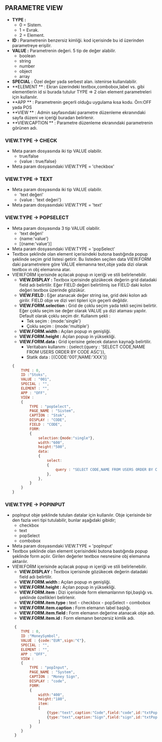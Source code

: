 ## PARAMETRE VIEW
- **TYPE :**
    - 0 = Sistem.
    - 1 = Evrak.
    - 2 = Element.
- **ID :** Parametrenin benzersiz kimliği. kod içerisinde bu id üzerinden parametreye erişilir. 
- **VALUE :** Parametrenin değeri. 5 tip de değer alabilir.
    - boolean
    - string
    - number
    - object
    - array
- **SPECIAL :** Özel değer yada serbest alan. istenirse kullanılabilir.
- **ELEMENT ** : Ekran üzerindeki textbox,combobox,label vs. gibi elementlerin id si burada tutulur TYPE => 2 olan element
  parametreleri için kullanılır.
- **APP ** : Parametrenin geçerli olduğu uygulama kısa kodu. Örn:OFF yada POS
- **VIEW ** : Admin sayfasındaki parametre düzenleme ekranındaki sayfa düzeni ve içeriği buradan belirlenir. 
- **VIEW.CAPTION ** : Parametre düzenleme ekranındaki parametrenin görünen adı.

### VIEW.TYPE -> CHECK
- Meta param dosyasında iki tip VALUE olabilir.
    - true/false
    - {value : true/false}
- Meta param dosyasındaki VIEW.TYPE = 'checkbox'
### VIEW.TYPE -> TEXT
- Meta param dosyasında iki tip VALUE olabilir.
    - 'text değeri'
    - {value : 'text değeri'}
- Meta param dosyasındaki VIEW.TYPE = 'text'
### VIEW.TYPE -> POPSELECT
- Meta param dosyasında 3 tip VALUE olabilir.
    - 'text değeri'
    - {name:'value'}
    - [{name:'value'}]
- Meta param dosyasındaki VIEW.TYPE = 'popSelect'
- Textbox şeklinde olan element içerisindeki butona bastığında popup şeklinde seçim grid listesi getirir. 
  Bu listeden seçilen data VIEW.FORM daki parametrelere göre VALUE elemanına text,obje yada dizi olarak 
  textbox ın obj elemanına atar.
- VIEW.FORM içerisinde açılacak popup ın içeriği ve stili belirlenebilir.
    - **VIEW.DISPLAY :** Textbox içerisinde gözükecek değerin grid datadaki field adı belirtilir. Eğer FIELD
      değeri belirtilmiş ise FIELD daki kolon değeri textbox üzerinde gözükür.
    - **VIEW.FIELD :** Eğer atanacak değer string ise, grid deki kolon adı girilir. FIELD obje ve dizi veri
      tipleri için geçerli değildir.
    - **VIEW.FORM.selection :** Grid de çoklu seçim yada tekli seçimi belirtir. Eğer çoklu seçim ise değer olarak 
      VALUE ya dizi ataması yapılır. Default olarak çoklu seçim dir.
      Kullanım şekli :
      - Tek seçim : {mode:'single'}
      - Çoklu seçim : {mode:'multiple'}
    - **VIEW.FORM.width :** Açılan popup ın genişliği.
    - **VIEW.FORM.height :** Açılan popup in yüksekliği.
    - **VIEW.FORM.data :** Grid içerisine gelecek datanın kaynağı belirtilir.
        - Veritabanı kullanımı : {select:{query : 'SELECT CODE,NAME FROM USERS ORDER BY CODE ASC'}},
        - Statik data : [{CODE:'001',NAME:'XXX'}]
    ``` js
    {
        TYPE : 0,
        ID :"Stoks",
        VALUE : "001",
        SPECIAL : "",
        ELEMENT : "",
        APP : "OFF",
        VIEW : 
        {
            TYPE : "popSelect",
            PAGE_NAME : "Sistem",
            CAPTION : "Stok",
            DISPLAY : "CODE",
            FIELD : "CODE",
            FORM: 
            {
                selection:{mode:"single"},
                width:"600",
                height:"500",
                data:
                {
                    select:
                    {
                        query : "SELECT CODE,NAME FROM USERS ORDER BY CODE ASC"
                    },
                },
            }
        }
    }
    ```
### VIEW.TYPE -> POPINPUT
- popInput obje şeklinde tutulan datalar için kullanılır. Obje içerisinde bir den fazla veri tipi tutulabilir,
  bunlar aşağıdaki gibidir;
    - checkbox
    - text
    - popSelect
    - combobox
- Meta param dosyasındaki VIEW.TYPE = 'popInput'
- Textbox şeklinde olan element içerisindeki butona bastığında popup şeklinde form açılır. Girilen değerler textbox 
  nesnesine obj elemanına aktarılır.
- VIEW.FORM içerisinde açılacak popup ın içeriği ve stili belirlenebilir.
    - **VIEW.DISPLAY :** Textbox içerisinde gözükecek değerin datadaki field adı belirtilir.
    - **VIEW.FORM.width :** Açılan popup ın genişliği.
    - **VIEW.FORM.height :** Açılan popup in yüksekliği.
    - **VIEW.FORM.item :** Dizi içerisinde form elemanlarının tipi,başlığı vs. şeklinde özellikleri belirlenir.
    - **VIEW.FORM.item.type :** text - checkbox - popSelect - combobox
    - **VIEW.FORM.item.caption :** Form elemanın label başlığı.
    - **VIEW.FORM.item.field :** Form elemanın değerine atanacak obje adı.
    - **VIEW.FORM.item.id :** Form elemanın benzersiz kimlik adı.
    ``` js
     {
        TYPE : 0,
        ID :"MoneySymbol",
        VALUE : {code:"EUR",sign:"€"},
        SPECIAL : "",
        ELEMENT : "",
        APP : "OFF",
        VIEW : 
        {
            TYPE : "popInput",
            PAGE_NAME : "System",
            CAPTION : "Money Sign",
            DISPLAY : "code",
            FORM: 
            {
                width:"400",
                height:"180",
                item:
                [
                    {type:"text",caption:"Code",field:"code",id:"txtPopMoneySymbolCode"},
                    {type:"text",caption:"Sign",field:"sign",id:"txtPopMoneySymbolSign"}
                ]
            }
        }
     }
    ```